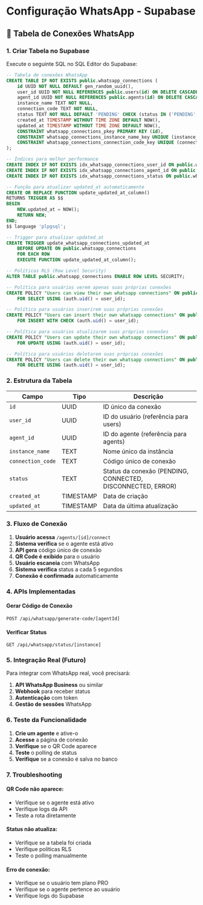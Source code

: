 # Configuração WhatsApp - Supabase

## 📱 Tabela de Conexões WhatsApp

### 1. Criar Tabela no Supabase

Execute o seguinte SQL no SQL Editor do Supabase:

```sql
-- Tabela de conexões WhatsApp
CREATE TABLE IF NOT EXISTS public.whatsapp_connections (
    id UUID NOT NULL DEFAULT gen_random_uuid(),
    user_id UUID NOT NULL REFERENCES public.users(id) ON DELETE CASCADE,
    agent_id UUID NOT NULL REFERENCES public.agents(id) ON DELETE CASCADE,
    instance_name TEXT NOT NULL,
    connection_code TEXT NOT NULL,
    status TEXT NOT NULL DEFAULT 'PENDING' CHECK (status IN ('PENDING', 'CONNECTED', 'DISCONNECTED', 'ERROR')),
    created_at TIMESTAMP WITHOUT TIME ZONE DEFAULT NOW(),
    updated_at TIMESTAMP WITHOUT TIME ZONE DEFAULT NOW(),
    CONSTRAINT whatsapp_connections_pkey PRIMARY KEY (id),
    CONSTRAINT whatsapp_connections_instance_name_key UNIQUE (instance_name),
    CONSTRAINT whatsapp_connections_connection_code_key UNIQUE (connection_code)
);

-- Índices para melhor performance
CREATE INDEX IF NOT EXISTS idx_whatsapp_connections_user_id ON public.whatsapp_connections(user_id);
CREATE INDEX IF NOT EXISTS idx_whatsapp_connections_agent_id ON public.whatsapp_connections(agent_id);
CREATE INDEX IF NOT EXISTS idx_whatsapp_connections_status ON public.whatsapp_connections(status);

-- Função para atualizar updated_at automaticamente
CREATE OR REPLACE FUNCTION update_updated_at_column()
RETURNS TRIGGER AS $$
BEGIN
    NEW.updated_at = NOW();
    RETURN NEW;
END;
$$ language 'plpgsql';

-- Trigger para atualizar updated_at
CREATE TRIGGER update_whatsapp_connections_updated_at 
    BEFORE UPDATE ON public.whatsapp_connections 
    FOR EACH ROW 
    EXECUTE FUNCTION update_updated_at_column();

-- Políticas RLS (Row Level Security)
ALTER TABLE public.whatsapp_connections ENABLE ROW LEVEL SECURITY;

-- Política para usuários verem apenas suas próprias conexões
CREATE POLICY "Users can view their own whatsapp connections" ON public.whatsapp_connections
    FOR SELECT USING (auth.uid() = user_id);

-- Política para usuários inserirem suas próprias conexões
CREATE POLICY "Users can insert their own whatsapp connections" ON public.whatsapp_connections
    FOR INSERT WITH CHECK (auth.uid() = user_id);

-- Política para usuários atualizarem suas próprias conexões
CREATE POLICY "Users can update their own whatsapp connections" ON public.whatsapp_connections
    FOR UPDATE USING (auth.uid() = user_id);

-- Política para usuários deletarem suas próprias conexões
CREATE POLICY "Users can delete their own whatsapp connections" ON public.whatsapp_connections
    FOR DELETE USING (auth.uid() = user_id);
```

### 2. Estrutura da Tabela

| Campo | Tipo | Descrição |
|-------|------|-----------|
| `id` | UUID | ID único da conexão |
| `user_id` | UUID | ID do usuário (referência para users) |
| `agent_id` | UUID | ID do agente (referência para agents) |
| `instance_name` | TEXT | Nome único da instância |
| `connection_code` | TEXT | Código único de conexão |
| `status` | TEXT | Status da conexão (PENDING, CONNECTED, DISCONNECTED, ERROR) |
| `created_at` | TIMESTAMP | Data de criação |
| `updated_at` | TIMESTAMP | Data da última atualização |

### 3. Fluxo de Conexão

1. **Usuário acessa** `/agents/[id]/connect`
2. **Sistema verifica** se o agente está ativo
3. **API gera** código único de conexão
4. **QR Code é exibido** para o usuário
5. **Usuário escaneia** com WhatsApp
6. **Sistema verifica** status a cada 5 segundos
7. **Conexão é confirmada** automaticamente

### 4. APIs Implementadas

#### Gerar Código de Conexão
```
POST /api/whatsapp/generate-code/[agentId]
```

#### Verificar Status
```
GET /api/whatsapp/status/[instance]
```

### 5. Integração Real (Futuro)

Para integrar com WhatsApp real, você precisará:

1. **API WhatsApp Business** ou similar
2. **Webhook** para receber status
3. **Autenticação** com token
4. **Gestão de sessões** WhatsApp

### 6. Teste da Funcionalidade

1. **Crie um agente** e ative-o
2. **Acesse** a página de conexão
3. **Verifique** se o QR Code aparece
4. **Teste** o polling de status
5. **Verifique** se a conexão é salva no banco

### 7. Troubleshooting

#### QR Code não aparece:
- Verifique se o agente está ativo
- Verifique logs da API
- Teste a rota diretamente

#### Status não atualiza:
- Verifique se a tabela foi criada
- Verifique políticas RLS
- Teste o polling manualmente

#### Erro de conexão:
- Verifique se o usuário tem plano PRO
- Verifique se o agente pertence ao usuário
- Verifique logs do Supabase 